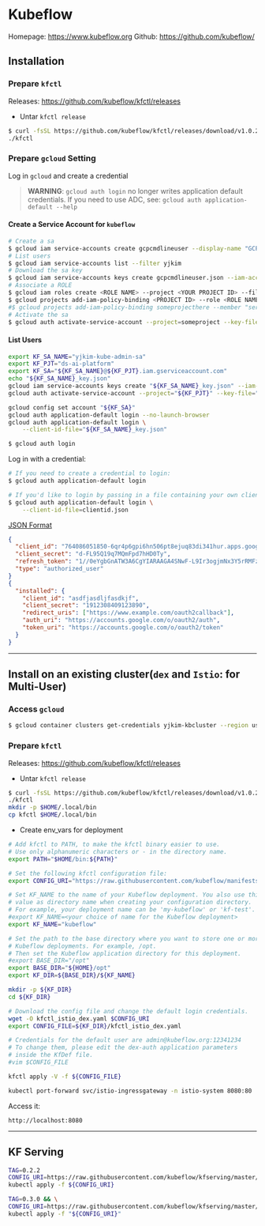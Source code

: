 # Kubeflow

Homepage: <https://www.kubeflow.org>
Github: <https://github.com/kubeflow/>

## Installation

### Prepare `kfctl`

Releases: <https://github.com/kubeflow/kfctl/releases>

* Untar `kfctl release`
```sh
$ curl -fsSL https://github.com/kubeflow/kfctl/releases/download/v1.0.2/kfctl_v1.0.2-0-ga476281_linux.tar.gz | tar -zxvf -
./kfctl
```

### Prepare `gcloud` Setting

Log in `gcloud` and create a credential

> **WARNING**: `gcloud auth login` no longer writes application default credentials.
> If you need to use ADC, see:
>   `gcloud auth application-default --help`

#### Create a Service Account for `kubeflow`
```sh
# Create a sa
$ gcloud iam service-accounts create gcpcmdlineuser --display-name "GCP Service Account"
# List users
$ gcloud iam service-accounts list --filter yjkim
# Download the sa key
$ gcloud iam service-accounts keys create gcpcmdlineuser.json --iam-account gcpcmdlineuser@someproject.iam.gserviceaccount.com
# Associate a ROLE
$ gcloud iam roles create <ROLE NAME> --project <YOUR PROJECT ID> --file ./rolename.yaml
$ gcloud projects add-iam-policy-binding <PROJECT ID> --role <ROLE NAME> --member serviceAccount:<EMAIL ADDRESS>
#$ gcloud projects add-iam-policy-binding someprojecthere --member "serviceAccount:gcpcmdlineuser@someproject.iam.gserviceaccount.com" --role "roles/owner"
# Activate the sa
$ gcloud auth activate-service-account --project=someproject --key-file=gcpcmdlineuser.json
```

#### List Users
```sh
export KF_SA_NAME="yjkim-kube-admin-sa"
export KF_PJT="ds-ai-platform"
export KF_SA="${KF_SA_NAME}@${KF_PJT}.iam.gserviceaccount.com"
echo "${KF_SA_NAME}_key.json"
gcloud iam service-accounts keys create "${KF_SA_NAME}_key.json" --iam-account="${KF_SA}"
gcloud auth activate-service-account --project="${KF_PJT}" --key-file="${KF_SA_NAME}_key.json"

gcloud config set account "${KF_SA}"
gcloud auth application-default login --no-launch-browser
gcloud auth application-default login \
    --client-id-file="${KF_SA_NAME}_key.json"

```

```sh
$ gcloud auth login
```

Log in with a credential:
```sh
# If you need to create a credential to login:
$ gcloud auth application-default login

# If you'd like to login by passing in a file containing your own client id:
$ gcloud auth application-default login \
    --client-id-file=clientid.json
```

[JSON Format](https://github.com/googleapis/google-api-python-client/blob/8496ebe7e4c282371c831cabdeb390855ff0d270/docs/client-secrets.md)

```json
{
  "client_id": "764086051850-6qr4p6gpi6hn506pt8ejuq83di341hur.apps.googleusercontent.com",
  "client_secret": "d-FL95Q19q7MQmFpd7hHD0Ty",
  "refresh_token": "1//0eYgbGnATW3A6CgYIARAAGA4SNwF-L9Ir3ogjmNx3Y5rRMFz-ptfy_EOkrg7co7QmY7t_6VtTIg1M3BRgZF79G8ZnQLndfQRQVNs",
  "type": "authorized_user"
}
{
  "installed": {
    "client_id": "asdfjasdljfasdkjf",
    "client_secret": "1912308409123890",
    "redirect_uris": ["https://www.example.com/oauth2callback"],
    "auth_uri": "https://accounts.google.com/o/oauth2/auth",
    "token_uri": "https://accounts.google.com/o/oauth2/token"
  }
}
```

---
## Install on an existing cluster(`dex` and `Istio`: for Multi-User)

### Access `gcloud`

```sh
$ gcloud container clusters get-credentials yjkim-kbcluster --region us-central1 --project ds-ai-platform
```

### Prepare `kfctl`

Releases: <https://github.com/kubeflow/kfctl/releases>

* Untar `kfctl release`
```sh
$ curl -fsSL https://github.com/kubeflow/kfctl/releases/download/v1.0.2/kfctl_v1.0.2-0-ga476281_linux.tar.gz | tar -zxvf -
./kfctl
mkdir -p $HOME/.local/bin
cp kfctl $HOME/.local/bin
```

* Create env_vars for deployment
```sh
# Add kfctl to PATH, to make the kfctl binary easier to use.
# Use only alphanumeric characters or - in the directory name.
export PATH="$HOME/bin:${PATH}"

# Set the following kfctl configuration file:
export CONFIG_URI="https://raw.githubusercontent.com/kubeflow/manifests/v1.0-branch/kfdef/kfctl_istio_dex.v1.0.2.yaml"

# Set KF_NAME to the name of your Kubeflow deployment. You also use this
# value as directory name when creating your configuration directory.
# For example, your deployment name can be 'my-kubeflow' or 'kf-test'.
#export KF_NAME=<your choice of name for the Kubeflow deployment>
export KF_NAME="kubeflow"

# Set the path to the base directory where you want to store one or more 
# Kubeflow deployments. For example, /opt.
# Then set the Kubeflow application directory for this deployment.
#export BASE_DIR="/opt"
export BASE_DIR="${HOME}/opt"
export KF_DIR=${BASE_DIR}/${KF_NAME}
```

```sh
mkdir -p ${KF_DIR}
cd ${KF_DIR}

# Download the config file and change the default login credentials.
wget -O kfctl_istio_dex.yaml $CONFIG_URI
export CONFIG_FILE=${KF_DIR}/kfctl_istio_dex.yaml

# Credentials for the default user are admin@kubeflow.org:12341234
# To change them, please edit the dex-auth application parameters
# inside the KfDef file.
#vim $CONFIG_FILE

kfctl apply -V -f ${CONFIG_FILE}
```

```sh
kubectl port-forward svc/istio-ingressgateway -n istio-system 8080:80
```

Access it:
```
http://localhost:8080
```


---
## KF Serving

```sh
TAG=0.2.2
CONFIG_URI=https://raw.githubusercontent.com/kubeflow/kfserving/master/install/$TAG/kfserving.yaml
kubectl apply -f ${CONFIG_URI}

TAG=0.3.0 && \
CONFIG_URI=https://raw.githubusercontent.com/kubeflow/kfserving/master/install/$TAG/kfserving.yaml && \
kubectl apply -f "${CONFIG_URI}"
```